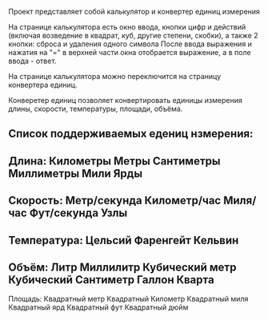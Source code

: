 Проект представляет собой калькулятор и конвертер единиц измерения

На странице калькулятора есть окно ввода, кнопки цифр и действий (включая возведение в квадрат, куб, другие степени, скобки), а также 2 кнопки: сброса и удаления одного символа
После ввода выражения и нажатия на "=" в верхней части окна отобрается выражение,  а в поле ввода - ответ.

На странице калькулятора можно переключится на страницу конвертера единиц.

Конверетер единиц позволяет конвертировать единицы измерения длины, скорости, температуры, площади, объёма.

Список поддерживаемых едениц нзмерения:
--------------------------------------
Длина:
Километры
Метры
Сантиметры
Миллиметры
Мили
Ярды
--------------------------------------
Скорость:
Метр/секунда
Километр/час
Миля/час
Фут/секунда
Узлы
--------------------------------------
Температура:
Цельсий
Фаренгейт
Кельвин
--------------------------------------
Объём:
Литр
Миллилитр
Кубический метр
Кубический Сантиметр
Галлон
Кварта
--------------------------------------
Площадь:
Квадратный метр
Квадратный Километр
Квадратный миля
Квадратный ярд
Квадратный фут
Квадратный дюйм

